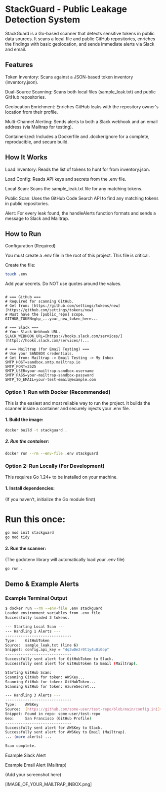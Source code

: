 # StackGuard - Public Leakage Detection System

StackGuard is a Go-based scanner that detects sensitive tokens in public data sources. It scans a local file and public GitHub repositories, enriches the findings with basic geolocation, and sends immediate alerts via Slack and email.

## Features

Token Inventory: Scans against a JSON-based token inventory (inventory.json).

Dual-Source Scanning: Scans both local files (sample_leak.txt) and public GitHub repositories.

Geolocation Enrichment: Enriches GitHub leaks with the repository owner's location from their profile.

Multi-Channel Alerting: Sends alerts to both a Slack webhook and an email address (via Mailtrap for testing).

Containerized: Includes a Dockerfile and .dockerignore for a complete, reproducible, and secure build.

## How It Works

Load Inventory: Reads the list of tokens to hunt for from inventory.json.

Load Config: Reads API keys and secrets from the .env file.

Local Scan: Scans the sample_leak.txt file for any matching tokens.

Public Scan: Uses the GitHub Code Search API to find any matching tokens in public repositories.

Alert: For every leak found, the handleAlerts function formats and sends a message to Slack and Mailtrap.

## How to Run

Configuration (Required)

You must create a .env file in the root of this project. This file is critical.

Create the file: 

```bash
touch .env
```

Add your secrets. Do NOT use quotes around the values.

```env 

# === GitHub ===
# Required for scanning GitHub.
# Get from: [https://github.com/settings/tokens/new](https://github.com/settings/tokens/new)
# Must have the [public_repo] scope.
GITHUB_TOKEN=ghp_...your_new_token_here...

# === Slack ===
# Your Slack Webhook URL.
SLACK_WEBHOOK_URL=[https://hooks.slack.com/services/](https://hooks.slack.com/services/)...

# === Mailtrap (for Email Testing) ===
# Use your SANDBOX credentials.
# Get from: Mailtrap -> Email Testing -> My Inbox
SMTP_HOST=sandbox.smtp.mailtrap.io
SMTP_PORT=2525
SMTP_USER=your-mailtrap-sandbox-username
SMTP_PASS=your-mailtrap-sandbox-password
SMTP_TO_EMAIL=your-test-email@example.com
```

### Option 1: Run with Docker (Recommended)

This is the easiest and most reliable way to run the project. It builds the scanner inside a container and securely injects your .env file.

#### 1. Build the image:

``` bash
docker build -t stackguard .
```

##### 2. Run the container:

``` bash
docker run --rm --env-file .env stackguard
```

### Option 2: Run Locally (For Development)

This requires Go 1.24+ to be installed on your machine.

#### 1. Install dependencies:
(If you haven't, initialize the Go module first)

# Run this once:

```bash
go mod init stackguard
go mod tidy
```

#### 2. Run the scanner:
(The godotenv library will automatically load your .env file)
```bash
go run .
```

## Demo & Example Alerts

### Example Terminal Output
```bash
$ docker run --rm --env-file .env stackguard
Loaded environment variables from .env file
Successfully loaded 3 tokens.

--- Starting Local Scan ---
--- Handling 1 Alerts ---
------------------------------
Type:    GitHubToken
Source:  sample_leak.txt (line 6)
Snippet: config.api_key = "4q2w0e2r0t1y4u0i0op"
------------------------------
Successfully sent alert for GitHubToken to Slack.
Successfully sent alert for GitHubToken to Email (Mailtrap).

Starting GitHub Scan: 
Scanning GitHub for token: AWSKey...
Scanning GitHub for token: GitHubToken...
Scanning GitHub for token: AzureSecret...

--- Handling 3 Alerts ---
------------------------------
Type:    AWSKey
Source:  [https://github.com/some-user/test-repo/blob/main/config.ini](https://github.com/some-user/test-repo/blob/main/config.ini)
Snippet: Found in repo: some-user/test-repo
Geo:     San Francisco (GitHub Profile)
------------------------------
Successfully sent alert for AWSKey to Slack.
Successfully sent alert for AWSKey to Email (Mailtrap).
... (more alerts) ...

Scan complete.
```

Example Slack Alert


Example Email Alert (Mailtrap)

(Add your screenshot here)

[IMAGE_OF_YOUR_MAILTRAP_INBOX.png]
